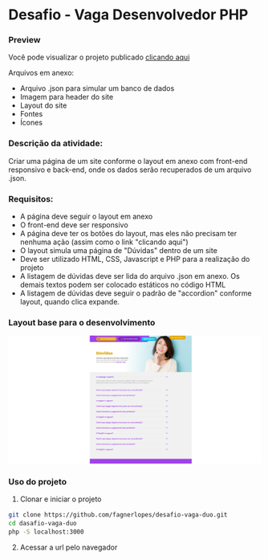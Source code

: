 # Desafio - Vaga Desenvolvedor PHP

### Preview
Você pode visualizar o projeto publicado [clicando aqui](https://fagnerlopes.com.br/duo-desafio/)

Arquivos em anexo:
*	Arquivo .json para simular um banco de dados
*	Imagem para header do site
*	Layout do site
*	Fontes
*	Ícones

### Descrição da atividade:

Criar uma página de um site conforme o layout em anexo com front-end responsivo e back-end, onde os dados serão recuperados de um arquivo .json.

### Requisitos:

*	A página deve seguir o layout em anexo
*	O front-end deve ser responsivo
*	A página deve ter os botões do layout, mas eles não precisam ter nenhuma ação (assim como o link "clicando aqui")
*	O layout simula uma página de "Dúvidas" dentro de um site
*	Deve ser utilizado HTML, CSS, Javascript e PHP para a realização do projeto
*	A listagem de dúvidas deve ser lida do arquivo .json em anexo. Os demais textos podem ser colocado estáticos no código HTML
*	A listagem de dúvidas deve seguir o padrão de "accordion" conforme layout, quando clica expande.

### Layout base para o desenvolvimento

![Layout](./leiaute.png)

### Uso do projeto

1. Clonar e iniciar o projeto
~~~bash
git clone https://github.com/fagnerlopes/desafio-vaga-duo.git
cd dasafio-vaga-duo
php -S localhost:3000
~~~

2. Acessar a url pelo navegador





